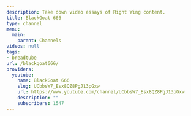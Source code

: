 ```yaml
---
description: Take down video essays of Right Wing content.
title: BlackGoat 666
type: channel
menu:
  main:
    parent: Channels
videos: null
tags:
- breadtube
url: /blackgoat666/
providers:
  youtube:
    name: BlackGoat 666
    slug: UCbbsW7_Esx8QZ8PgJ13pGxw
    url: https://www.youtube.com/channel/UCbbsW7_Esx8QZ8PgJ13pGxw
    description: ""
    subscribers: 1547
---
```

